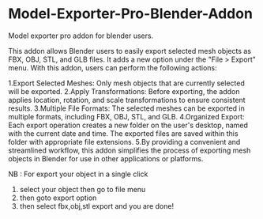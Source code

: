 # Model-Exporter-Pro-Blender-Addon
Model exporter pro addon for blender users.

This addon allows Blender users to easily export selected mesh objects as FBX, OBJ, STL, and GLB files. It adds a new option under the "File > Export" menu.
With this addon, users can perform the following actions:

1.Export Selected Meshes: Only mesh objects that are currently selected will be exported.
2.Apply Transformations: Before exporting, the addon applies location, rotation, and scale transformations to ensure consistent results.
3.Multiple File Formats: The selected meshes can be exported in multiple formats, including FBX, OBJ, STL, and GLB.
4.Organized Export: Each export operation creates a new folder on the user's desktop, named with the current date and time. The exported files are saved within this folder with appropriate file extensions.
5.By providing a convenient and streamlined workflow, this addon simplifies the process of exporting mesh objects in Blender for use in other applications or platforms.

NB : For export your object in a single click
1. select your object then go to file menu
2. then goto export option
3. then select fbx,obj,stl export and you are done! 
